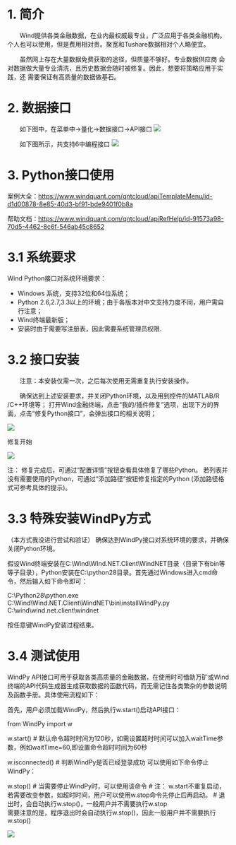 # 1. 简介
&emsp;&emsp;Wind提供各类金融数据，在业内最权威最专业，广泛应用于各类金融机构。
个人也可以使用，但是费用相对贵。聚宽和Tushare数据相对个人略便宜。

&emsp;&emsp;虽然网上存在大量数据免费获取的途径，但质量不够好。专业数据供应商
会对数据做大量专业清洗，且历史数据会随时被修复。因此，想要将策略应用于实践，还
需要保证有高质量的数据做基石。

# 2. 数据接口
&emsp;&emsp;如下图中，在菜单中->量化->数据接口->API接口
![](.wind使用_images/wind软件量化数据接口.png)

&emsp;&emsp;如下图所示，共支持6中编程接口
![](.wind使用_images/API接口.png)

# 3. Python接口使用
案例大全：https://www.windquant.com/qntcloud/apiTemplateMenu/id-d1d00878-8e85-40d3-bf91-bde9401f0b8a

帮助文档：https://www.windquant.com/qntcloud/apiRefHelp/id-91573a98-70d5-4462-8c6f-546ab45c8652

# 3.1 系统要求
Wind Python接口对系统环境要求：
* Windows 系统，支持32位和64位系统；
* Python 2.6,2.7,3.3以上的环境；由于各版本对中文支持力度不同，用户需自行注意；
* Wind终端最新版；
* 安装时由于需要写注册表，因此需要系统管理员权限.

# 3.2 接口安装
&emsp;&emsp;注意：本安装仅需一次，之后每次使用无需重复执行安装操作。

&emsp;&emsp;确保达到上述安装要求，并关闭Python环境，以及用到控件的MATLAB/R /C++环境等；
打开Wind金融终端，点击“我的/插件修复”选项，出现下方的界面，点击“修复Python接口”，会弹出接口的相关说明；

![](.wind使用_images/修复数据接口.png)

修复开始

![](.wind使用_images/修复开始界面.png)

注： 修复完成后，可通过“配置详情”按钮查看具体修复了哪些Python。
若列表并没有需要使用的Python，可通过“添加路径”按钮修复指定的Python 
(添加路径格式可参考具体的提示)。

# 3.3 特殊安装WindPy方式
（本方式我没进行尝试和验证）
确保达到WindPy接口对系统环境的要求，并确保关闭Python环境。

假设Wind终端安装在C:\Wind\WInd.NET.Client\WindNET目录（目录下有bin等等子目录），Python安装在C:\python28目录。首先通过Windows进入cmd命令，然后输入如下命令即可：

C:\Python28\python.exe C:\Wind\Wind.NET.Client\WindNET\bin\installWindPy.py C:\wind\wind.net.client\windnet

按任意键WindPy安装过程结束。

# 3.4 测试使用

WindPy API接口可用于获取各类高质量的金融数据，在使用时可借助万矿或Wind终端的API代码生成器生成获取数据的函数代码，而无需记住各类繁杂的参数说明及函数手册。具体使用流程如下：

首先，用户必须加载WindPy，然后执行w.start()启动API接口：

from WindPy import w

w.start() # 默认命令超时时间为120秒，如需设置超时时间可以加入waitTime参数，例如waitTime=60,即设置命令超时时间为60秒  

w.isconnected() # 判断WindPy是否已经登录成功
可以使用如下命令停止WindPy：

w.stop() # 当需要停止WindPy时，可以使用该命令
          # 注： w.start不重复启动，若需要改变参数，如超时时间，用户可以使用w.stop命令先停止后再启动。
          # 退出时，会自动执行w.stop()，一般用户并不需要执行w.stop  
需要注意的是，程序退出时会自动执行w.stop()，因此一般用户并不需要执行w.stop()

![](.wind使用_images/python终端连接.png)